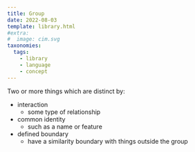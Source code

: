 ```yaml
---
title: Group
date: 2022-08-03
template: library.html
#extra:
#  image: cim.svg
taxonomies:
  tags:
    - library
    - language
    - concept
---
```

Two or more things which are distinct by:
 - interaction 
   - some type of relationship
 - common identity 
   - such as a name or feature
 - defined boundary
   - have a similarity boundary with things outside the group

